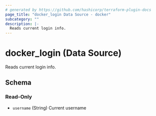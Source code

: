 ```yaml
---
# generated by https://github.com/hashicorp/terraform-plugin-docs
page_title: "docker_login Data Source - docker"
subcategory: ""
description: |-
  Reads current login info.
---
```


# docker_login (Data Source)

Reads current login info.



<!-- schema generated by tfplugindocs -->
## Schema

### Read-Only

- `username` (String) Current username
